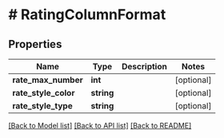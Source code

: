 # # RatingColumnFormat

## Properties

Name | Type | Description | Notes
------------ | ------------- | ------------- | -------------
**rate_max_number** | **int** |  | [optional]
**rate_style_color** | **string** |  | [optional]
**rate_style_type** | **string** |  | [optional]

[[Back to Model list]](../../README.md#models) [[Back to API list]](../../README.md#endpoints) [[Back to README]](../../README.md)
